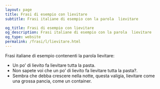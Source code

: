 ```yaml
---
layout: page
title: Frasi di esempio con lievitare 
subtitle: Frasi italiane di esempio con la parola  lievitare

og_title: Frasi di esempio con lievitare 
og_description: Frasi italiane di esempio con la parola  lievitare
og_type: website
permalink: /frasi/l/lievitare.html
---
```


Frasi italiane di esempio contenenti la parola lievitare:


- Un po’ di lievito fa lievitare tutta la pasta.
- Non sapete voi che un po’ di lievito fa lievitare tutta la pasta?.
- Sembra che debba crescere nella notte, questa valigia, lievitare come una grossa pancia, come un container.
